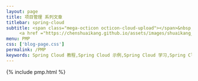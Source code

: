 ```yaml
---
layout: page
title: 项目管理 系列文章
titlebar: spring-cloud
subtitle: <span class="mega-octicon octicon-cloud-upload"></span>&nbsp;&nbsp;
     <a href ="https://chenshuaikang.github.io/assets/images/shuaikang_chen.jpg">关注公众号：<font color="#00FF00">陈言懒调</font>，获取更多内容。</a>
menu: PMP
css: ['blog-page.css']
permalink: /PMP
keywords: Spring Cloud 教程,Spring Cloud 示例,Spring Cloud 学习,Spring Cloud 资源,Spring Cloud
---
```

{% include pmp.html %}